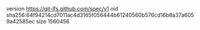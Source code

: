 version https://git-lfs.github.com/spec/v1
oid sha256:64f94214cd7011ac4d3165f056444b61240560b576cd16b8a37a6059a42585ec
size 1560456
